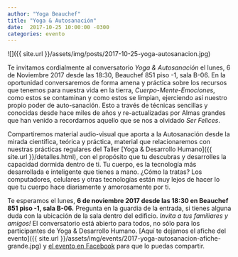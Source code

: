 ```yaml
---
author: "Yoga Beauchef"
title: "Yoga & Autosanación"
date:  2017-10-25 10:00:00 -0300
categories: evento
---
```


![]({{ site.url }}/assets/img/posts/2017-10-25-yoga-autosanacion.jpg)

Te invitamos cordialmente al conversatorio *Yoga & Autosanación* el lunes, 6 de Noviembre 2017 desde las 18:30, Beauchef 851 piso -1, sala B-06. En la oportunidad conversaremos de forma amena y práctica sobre los recursos que tenemos para nuestra vida en la tierra, *Cuerpo-Mente-Emociones*, como estos se contaminan y como estos se limpian, ejerciendo así nuestro propio poder de auto-sanación. Esto a través de técnicas sencillas y conocidas desde hace miles de años y re-actualizadas por Almas grandes que han venido a recordarnos aquello que se nos a olvidado *Ser Felices*.

Compartiremos material audio-visual que aporta a la Autosanación desde la mirada científica, teórica y práctica, material que relacionaremos con nuestras prácticas regulares del Taller [Yoga & Desarrollo Humano]({{ site.url }}/detalles.html), con el propósito que tu descubras y desarrolles la capacidad dormida dentro de ti. Tu cuerpo, es la tecnología más desarrollada e inteligente que tienes a mano. ¿Cómo la tratas? Los computadores, celulares y otras tecnologías están muy lejos de hacer lo que tu cuerpo hace diariamente y amorosamente por ti.

Te esperamos el lunes, **6 de noviembre 2017 desde las 18:30 en Beauchef 851 piso -1, sala B-06.** Pregunta en la guardia de la entrada, si tienes alguna duda con la ubicación de la sala dentro del edificio. *Invita a tus familiares y amigos!* El conversatorio está abierto para todos, no sólo para los participantes de Yoga & Desarrollo Humano. [Aquí te dejamos el afiche del evento]({{ site.url }}/assets/img/events/2017-yoga-autosanacion-afiche-grande.jpg) y [el evento en Facebook](https://www.facebook.com/events/1975000782780687) para que lo puedas compartir.

